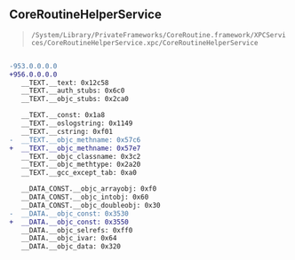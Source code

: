 ## CoreRoutineHelperService

> `/System/Library/PrivateFrameworks/CoreRoutine.framework/XPCServices/CoreRoutineHelperService.xpc/CoreRoutineHelperService`

```diff

-953.0.0.0.0
+956.0.0.0.0
   __TEXT.__text: 0x12c58
   __TEXT.__auth_stubs: 0x6c0
   __TEXT.__objc_stubs: 0x2ca0

   __TEXT.__const: 0x1a8
   __TEXT.__oslogstring: 0x1149
   __TEXT.__cstring: 0xf01
-  __TEXT.__objc_methname: 0x57c6
+  __TEXT.__objc_methname: 0x57e7
   __TEXT.__objc_classname: 0x3c2
   __TEXT.__objc_methtype: 0x2a20
   __TEXT.__gcc_except_tab: 0xa0

   __DATA_CONST.__objc_arrayobj: 0xf0
   __DATA_CONST.__objc_intobj: 0x60
   __DATA_CONST.__objc_doubleobj: 0x30
-  __DATA.__objc_const: 0x3530
+  __DATA.__objc_const: 0x3550
   __DATA.__objc_selrefs: 0xff0
   __DATA.__objc_ivar: 0x64
   __DATA.__objc_data: 0x320

```
